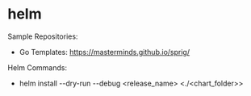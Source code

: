 # helm

Sample Repositories:
* Go Templates: https://masterminds.github.io/sprig/

Helm Commands:
* helm install --dry-run --debug <release_name> <./<chart_folder>>
